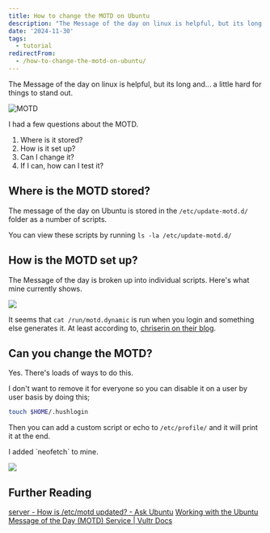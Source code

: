 ```yaml
---
title: How to change the MOTD on Ubuntu
description: "The Message of the day on linux is helpful, but its long and... a little hard for things to stand out.\r\n\r\n!MOTD\r\n\r\nI had a few questions about the MOTD.\r\n\r\n1..."
date: '2024-11-30'
tags:
  - tutorial
redirectFrom:
  - /how-to-change-the-motd-on-ubuntu/
---
```


The Message of the day on linux is helpful, but its long and... a little hard for things to stand out.

![MOTD](/assets/images/ubuntu-default-motd.png)

I had a few questions about the MOTD.

1. Where is it stored?
2. How is it set up?
3. Can I change it?
4. If I can, how can I test it?

## Where is the MOTD stored?

The message of the day on Ubuntu is stored in the `/etc/update-motd.d/` folder as a number of scripts.

You can view these scripts by running `ls -la /etc/update-motd.d/`

## How is the MOTD set up?

The Message of the day is broken up into individual scripts.
Here's what mine currently shows.

![](/assets/images/ubuntu-motd-explained.png)

It seems that `cat /run/motd.dynamic` is run when you login and something else generates it.  At least according to, [chriserin on their blog](https://til.hashrocket.com/posts/rymit7rzif-view-the-motd-after-login-in-ubuntu).

## Can you change the MOTD?

Yes.  There's loads of ways to do this.

I don't want to remove it for everyone so you can disable it on a user by user basis by doing this;

```bash
touch $HOME/.hushlogin
```

Then you can add a custom script or echo to `/etc/profile/` and it will print it at the end.

I added \`neofetch\` to mine.

![](/assets/images/ubuntu-motd-custom-example.png)

## Further Reading

[server - How is /etc/motd updated? - Ask Ubuntu](https://askubuntu.com/questions/105689/how-is-etc-motd-updated)
[Working with the Ubuntu Message of the Day (MOTD) Service | Vultr Docs](https://docs.vultr.com/working-with-the-ubuntu-message-of-the-day-motd-service)
